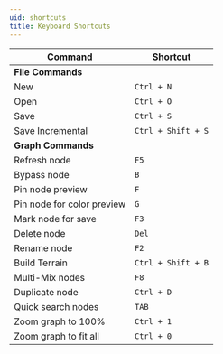 ```yaml
---
uid: shortcuts
title: Keyboard Shortcuts
---
```


| Command                    | Shortcut           |
| -------------------------- | ------------------ |
| **File Commands**          |
| New                        | `Ctrl + N`         |
| Open                       | `Ctrl + O`         |
| Save                       | `Ctrl + S`         |
| Save Incremental           | `Ctrl + Shift + S` |
| **Graph Commands**         |
| Refresh node               | `F5`               |
| Bypass node                | `B`                |
| Pin node preview           | `F`                |
| Pin node for color preview | `G`                |
| Mark node for save         | `F3`               |
| Delete node                | `Del`              |
| Rename node                | `F2`               |
| Build Terrain              | `Ctrl + Shift + B` |
| Multi-Mix nodes            | `F8`               |
| Duplicate node             | `Ctrl + D`         |
| Quick search nodes         | `TAB`              |
| Zoom graph to 100%         | `Ctrl + 1`         |
| Zoom graph to fit all      | `Ctrl + 0`         |
